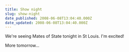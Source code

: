 ```yaml
---
title: Show night
slug: show-night
date_published: 2008-06-08T13:04:40.000Z
date_updated: 2008-06-08T13:04:40.000Z
---
```


We're seeing Mates of State tonight in St Louis. I'm excited!

More tomorrow...
